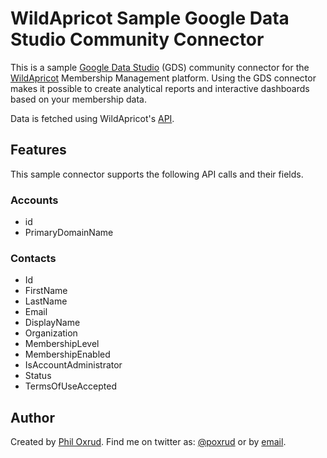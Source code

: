 # WildApricot Sample Google Data Studio Community Connector

This is a sample [Google Data Studio](https://datastudio.google.com) (GDS) community connector for the [WildApricot](https://www.wildapricot.com) Membership Management platform. Using the GDS connector makes it possible to create analytical reports and interactive dashboards based on your membership data.

Data is fetched using WildApricot's [API](https://gethelp.wildapricot.com/en/categories/32-wild-apricot-apis).

## Features
This sample connector supports the following API calls and their fields.

### Accounts
- id
- PrimaryDomainName

### Contacts
- Id
- FirstName
- LastName
- Email
- DisplayName
- Organization
- MembershipLevel
- MembershipEnabled
- IsAccountAdministrator
- Status
- TermsOfUseAccepted

## Author
Created by [Phil Oxrud](https://blog.oxrud.com).
Find me on twitter as: [@poxrud](https://www.twitter.com/poxrud) or by [email](mailto:phil@oxrud.com).